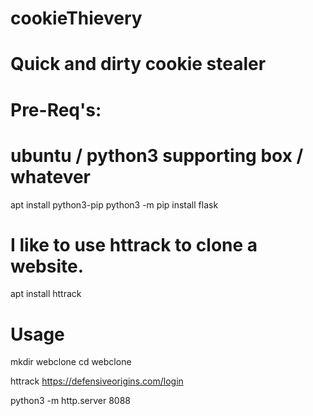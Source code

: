 # cookieThievery

# Quick and dirty cookie stealer

# Pre-Req's:
# ubuntu / python3 supporting box / whatever

apt install python3-pip
python3 -m pip install flask

# I like to use httrack to clone a website.
apt install httrack

# Usage 

mkdir webclone
cd webclone

httrack https://defensiveorigins.com/login 

python3 -m http.server 8088

